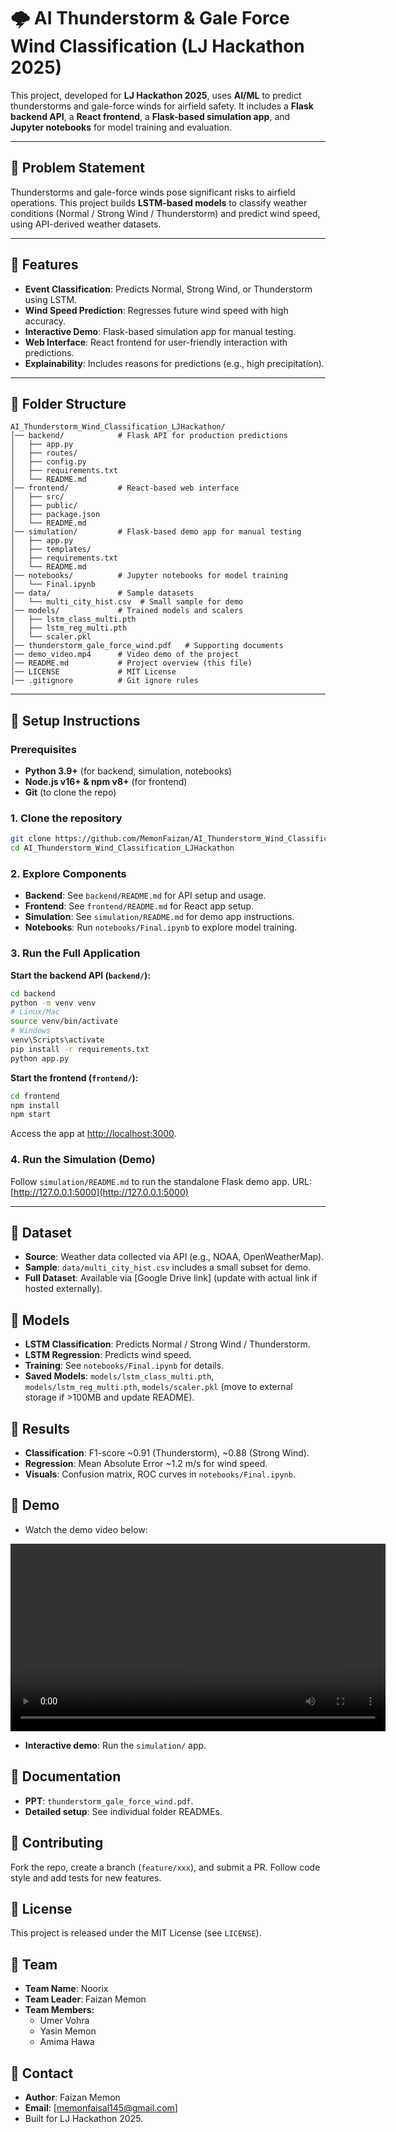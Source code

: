 # 🌩️ AI Thunderstorm & Gale Force Wind Classification (LJ Hackathon 2025)

This project, developed for **LJ Hackathon 2025**, uses **AI/ML** to predict thunderstorms and gale-force winds for airfield safety. It includes a **Flask backend API**, a **React frontend**, a **Flask-based simulation app**, and **Jupyter notebooks** for model training and evaluation.

---

## 🔹 Problem Statement

Thunderstorms and gale-force winds pose significant risks to airfield operations. This project builds **LSTM-based models** to classify weather conditions (Normal / Strong Wind / Thunderstorm) and predict wind speed, using API-derived weather datasets.

---

## 🔹 Features

- **Event Classification**: Predicts Normal, Strong Wind, or Thunderstorm using LSTM.
- **Wind Speed Prediction**: Regresses future wind speed with high accuracy.
- **Interactive Demo**: Flask-based simulation app for manual testing.
- **Web Interface**: React frontend for user-friendly interaction with predictions.
- **Explainability**: Includes reasons for predictions (e.g., high precipitation).

---

## 🔹 Folder Structure

```text
AI_Thunderstorm_Wind_Classification_LJHackathon/
│── backend/            # Flask API for production predictions
│   ├── app.py
│   ├── routes/
│   ├── config.py
│   ├── requirements.txt
│   └── README.md
│── frontend/           # React-based web interface
│   ├── src/
│   ├── public/
│   ├── package.json
│   └── README.md
│── simulation/         # Flask-based demo app for manual testing
│   ├── app.py
│   ├── templates/
│   ├── requirements.txt
│   └── README.md
│── notebooks/          # Jupyter notebooks for model training
│   └── Final.ipynb
│── data/               # Sample datasets
│   └── multi_city_hist.csv  # Small sample for demo
│── models/             # Trained models and scalers
│   ├── lstm_class_multi.pth
│   ├── lstm_reg_multi.pth
│   └── scaler.pkl
│── thunderstorm_gale_force_wind.pdf   # Supporting documents
│── demo_video.mp4      # Video demo of the project
│── README.md           # Project overview (this file)
│── LICENSE             # MIT License
│── .gitignore          # Git ignore rules
```

---

## 🔹 Setup Instructions

### Prerequisites

- **Python 3.9+** (for backend, simulation, notebooks)
- **Node.js v16+ & npm v8+** (for frontend)
- **Git** (to clone the repo)

### 1. Clone the repository

```bash
git clone https://github.com/MemonFaizan/AI_Thunderstorm_Wind_Classification_LJHackathon.git
cd AI_Thunderstorm_Wind_Classification_LJHackathon
```

### 2. Explore Components

- **Backend**: See `backend/README.md` for API setup and usage.
- **Frontend**: See `frontend/README.md` for React app setup.
- **Simulation**: See `simulation/README.md` for demo app instructions.
- **Notebooks**: Run `notebooks/Final.ipynb` to explore model training.

### 3. Run the Full Application

**Start the backend API (`backend/`):**
```bash
cd backend
python -m venv venv
# Linux/Mac
source venv/bin/activate
# Windows
venv\Scripts\activate
pip install -r requirements.txt
python app.py
```

**Start the frontend (`frontend/`):**
```bash
cd frontend
npm install
npm start
```

Access the app at [http://localhost:3000](http://localhost:3000).

### 4. Run the Simulation (Demo)

Follow `simulation/README.md` to run the standalone Flask demo app.
URL: [http://127.0.0.1:5000](http://127.0.0.1:5000)

---

## 🔹 Dataset

- **Source**: Weather data collected via API (e.g., NOAA, OpenWeatherMap).
- **Sample**: `data/multi_city_hist.csv` includes a small subset for demo.
- **Full Dataset**: Available via [Google Drive link] (update with actual link if hosted externally).

## 🔹 Models

- **LSTM Classification**: Predicts Normal / Strong Wind / Thunderstorm.
- **LSTM Regression**: Predicts wind speed.
- **Training**: See `notebooks/Final.ipynb` for details.
- **Saved Models**: `models/lstm_class_multi.pth`, `models/lstm_reg_multi.pth`, `models/scaler.pkl` (move to external storage if >100MB and update README).

## 🔹 Results

- **Classification**: F1-score ~0.91 (Thunderstorm), ~0.88 (Strong Wind).
- **Regression**: Mean Absolute Error ~1.2 m/s for wind speed.
- **Visuals**: Confusion matrix, ROC curves in `notebooks/Final.ipynb`.

## 🔹 Demo


- Watch the demo video below:

<video width="600" controls>
  <source src="https://github.com/MemonFaizan/AI_Thunderstorm_Wind_Classification_LJHackathon/blob/main/demo.gif" type="video/mp4">
</video>

- **Interactive demo**: Run the `simulation/` app.

## 🔹 Documentation

- **PPT**: `thunderstorm_gale_force_wind.pdf`.
- **Detailed setup**: See individual folder READMEs.

## 🔹 Contributing

Fork the repo, create a branch (`feature/xxx`), and submit a PR. Follow code style and add tests for new features.

## 🔹 License

This project is released under the MIT License (see `LICENSE`).

## 🔹 Team

- **Team Name**: Noorix
- **Team Leader**: Faizan Memon
- **Team Members:**
  - Umer Vohra
  - Yasin Memon
  - Amima Hawa

## 🔹 Contact

- **Author**: Faizan Memon
- **Email**: [memonfaisal145@gmail.com]
- Built for LJ Hackathon 2025.